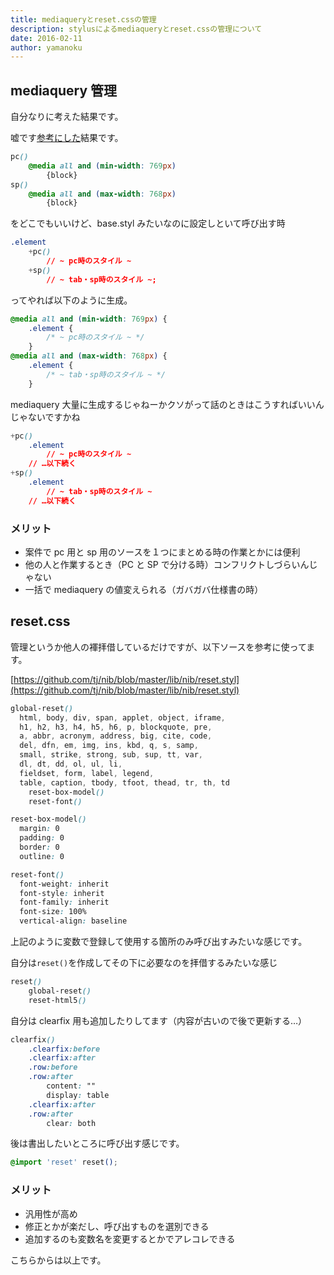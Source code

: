 ```yaml
---
title: mediaqueryとreset.cssの管理
description: stylusによるmediaqueryとreset.cssの管理について
date: 2016-02-11
author: yamanoku
---
```


## mediaquery 管理

自分なりに考えた結果です。

嘘です[参考にした](https://gist.github.com/eyy/53292ee421a911231399)結果です。

```css
pc()
	@media all and (min-width: 769px)
		{block}
sp()
	@media all and (max-width: 768px)
		{block}
```

をどこでもいいけど、base.styl みたいなのに設定しといて呼び出す時

```css
.element
	+pc()
		// ~ pc時のスタイル ~
	+sp()
		// ~ tab・sp時のスタイル ~;
```

ってやれば以下のように生成。

```css
@media all and (min-width: 769px) {
	.element {
		/* ~ pc時のスタイル ~ */
	}
@media all and (max-width: 768px) {
	.element {
		/* ~ tab・sp時のスタイル ~ */
	}
```

mediaquery 大量に生成するじゃねーかクソがって話のときはこうすればいいんじゃないですかね

```css
+pc()
	.element
		// ~ pc時のスタイル ~
	// …以下続く
+sp()
	.element
		// ~ tab・sp時のスタイル ~
	// …以下続く
```

### メリット

- 案件で pc 用と sp 用のソースを１つにまとめる時の作業とかには便利
- 他の人と作業するとき（PC と SP で分ける時）コンフリクトしづらいんじゃない
- 一括で mediaquery の値変えられる（ガバガバ仕様書の時）

## reset.css

管理というか他人の褌拝借しているだけですが、以下ソースを参考に使ってます。

[https://github.com/tj/nib/blob/master/lib/nib/reset.styl](https://github.com/tj/nib/blob/master/lib/nib/reset.styl)

```css
global-reset()
  html, body, div, span, applet, object, iframe,
  h1, h2, h3, h4, h5, h6, p, blockquote, pre,
  a, abbr, acronym, address, big, cite, code,
  del, dfn, em, img, ins, kbd, q, s, samp,
  small, strike, strong, sub, sup, tt, var,
  dl, dt, dd, ol, ul, li,
  fieldset, form, label, legend,
  table, caption, tbody, tfoot, thead, tr, th, td
    reset-box-model()
    reset-font()

reset-box-model()
  margin: 0
  padding: 0
  border: 0
  outline: 0

reset-font()
  font-weight: inherit
  font-style: inherit
  font-family: inherit
  font-size: 100%
  vertical-align: baseline
```

上記のように変数で登録して使用する箇所のみ呼び出すみたいな感じです。

自分は`reset()`を作成してその下に必要なのを拝借するみたいな感じ

```css
reset()
	global-reset()
	reset-html5()
```

自分は clearfix 用も追加したりしてます（内容が古いので後で更新する…）

```css
clearfix()
	.clearfix:before
	.clearfix:after
	.row:before
	.row:after
		content: ""
		display: table
	.clearfix:after
	.row:after
		clear: both
```

後は書出したいところに呼び出す感じです。

```css
@import 'reset' reset();
```

### メリット

- 汎用性が高め
- 修正とかが楽だし、呼び出すものを選別できる
- 追加するのも変数名を変更するとかでアレコレできる

こちらからは以上です。
